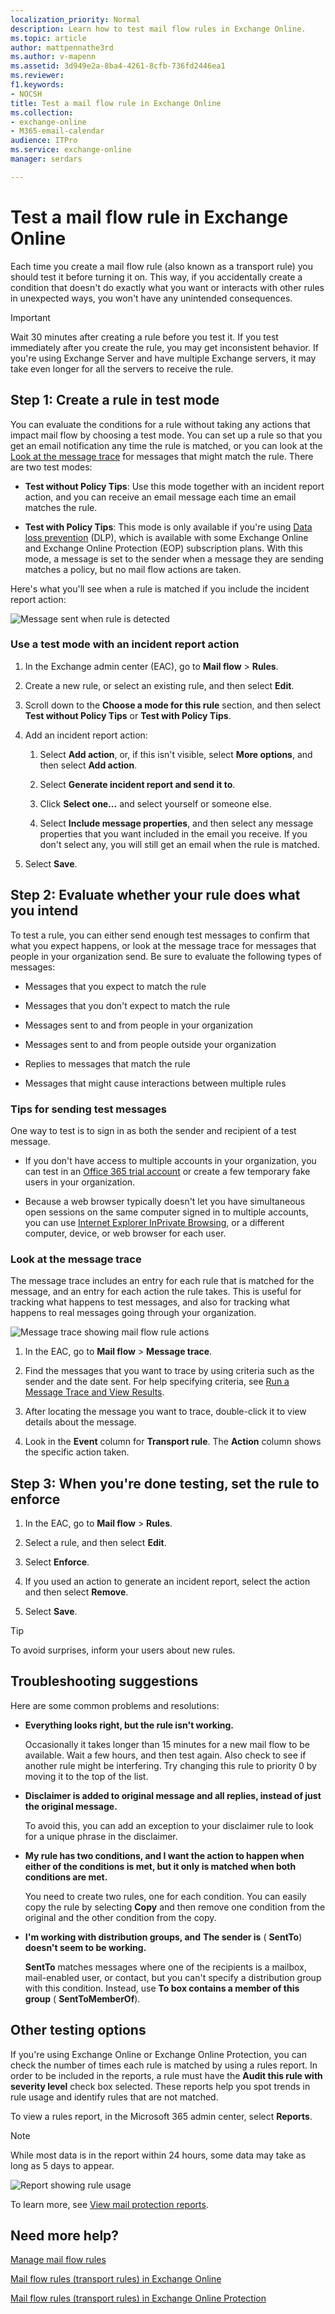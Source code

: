 ```yaml
---
localization_priority: Normal
description: Learn how to test mail flow rules in Exchange Online.
ms.topic: article
author: mattpennathe3rd
ms.author: v-mapenn
ms.assetid: 3d949e2a-8ba4-4261-8cfb-736fd2446ea1
ms.reviewer: 
f1.keywords:
- NOCSH
title: Test a mail flow rule in Exchange Online
ms.collection: 
- exchange-online
- M365-email-calendar
audience: ITPro
ms.service: exchange-online
manager: serdars

---
```


# Test a mail flow rule in Exchange Online

Each time you create a mail flow rule (also known as a transport rule) you should test it before turning it on. This way, if you accidentally create a condition that doesn't do exactly what you want or interacts with other rules in unexpected ways, you won't have any unintended consequences.

> [!IMPORTANT]
> Wait 30 minutes after creating a rule before you test it. If you test immediately after you create the rule, you may get inconsistent behavior. If you're using Exchange Server and have multiple Exchange servers, it may take even longer for all the servers to receive the rule.

## Step 1: Create a rule in test mode

You can evaluate the conditions for a rule without taking any actions that impact mail flow by choosing a test mode. You can set up a rule so that you get an email notification any time the rule is matched, or you can look at the [Look at the message trace](#look-at-the-message-trace) for messages that might match the rule. There are two test modes:

- **Test without Policy Tips**: Use this mode together with an incident report action, and you can receive an email message each time an email matches the rule.

- **Test with Policy Tips**: This mode is only available if you're using [Data loss prevention](../../security-and-compliance/data-loss-prevention/data-loss-prevention.md) (DLP), which is available with some Exchange Online and Exchange Online Protection (EOP) subscription plans. With this mode, a message is set to the sender when a message they are sending matches a policy, but no mail flow actions are taken.

Here's what you'll see when a rule is matched if you include the incident report action:

![Message sent when rule is detected](../../media/TA_EX_Rule_Detected.png)

### Use a test mode with an incident report action

1. In the Exchange admin center (EAC), go to **Mail flow** \> **Rules**.

2. Create a new rule, or select an existing rule, and then select **Edit**.

3. Scroll down to the **Choose a mode for this rule** section, and then select **Test without Policy Tips** or **Test with Policy Tips**.

4. Add an incident report action:

   1. Select **Add action**, or, if this isn't visible, select **More options**, and then select **Add action**.

   2. Select **Generate incident report and send it to**.

   3. Click **Select one...** and select yourself or someone else.

   4. Select **Include message properties**, and then select any message properties that you want included in the email you receive. If you don't select any, you will still get an email when the rule is matched.

5. Select **Save**.

## Step 2: Evaluate whether your rule does what you intend

To test a rule, you can either send enough test messages to confirm that what you expect happens, or look at the message trace for messages that people in your organization send. Be sure to evaluate the following types of messages:

- Messages that you expect to match the rule

- Messages that you don't expect to match the rule

- Messages sent to and from people in your organization

- Messages sent to and from people outside your organization

- Replies to messages that match the rule

- Messages that might cause interactions between multiple rules

### Tips for sending test messages

One way to test is to sign in as both the sender and recipient of a test message.

- If you don't have access to multiple accounts in your organization, you can test in an [Office 365 trial account](https://go.microsoft.com/fwlink/p/?LinkId=402791) or create a few temporary fake users in your organization.

- Because a web browser typically doesn't let you have simultaneous open sessions on the same computer signed in to multiple accounts, you can use [Internet Explorer InPrivate Browsing](https://go.microsoft.com/fwlink/p/?LinkId=402784), or a different computer, device, or web browser for each user.

### Look at the message trace

The message trace includes an entry for each rule that is matched for the message, and an entry for each action the rule takes. This is useful for tracking what happens to test messages, and also for tracking what happens to real messages going through your organization.

![Message trace showing mail flow rule actions](../../media/TA_EX_Rule_Trace.png)

1. In the EAC, go to **Mail flow** \> **Message trace**.

2. Find the messages that you want to trace by using criteria such as the sender and the date sent. For help specifying criteria, see [Run a Message Trace and View Results](../../monitoring/trace-an-email-message/run-a-message-trace-and-view-results.md).

3. After locating the message you want to trace, double-click it to view details about the message.

4. Look in the **Event** column for **Transport rule**. The **Action** column shows the specific action taken.

## Step 3: When you're done testing, set the rule to enforce

1. In the EAC, go to **Mail flow** \> **Rules**.

2. Select a rule, and then select **Edit**.

3. Select **Enforce**.

4. If you used an action to generate an incident report, select the action and then select **Remove**.

5. Select **Save**.

> [!TIP]
> To avoid surprises, inform your users about new rules.

## Troubleshooting suggestions

Here are some common problems and resolutions:

- **Everything looks right, but the rule isn't working.**

   Occasionally it takes longer than 15 minutes for a new mail flow to be available. Wait a few hours, and then test again. Also check to see if another rule might be interfering. Try changing this rule to priority 0 by moving it to the top of the list.

- **Disclaimer is added to original message and all replies, instead of just the original message.**

   To avoid this, you can add an exception to your disclaimer rule to look for a unique phrase in the disclaimer.

- **My rule has two conditions, and I want the action to happen when either of the conditions is met, but it only is matched when both conditions are met.**

   You need to create two rules, one for each condition. You can easily copy the rule by selecting **Copy** and then remove one condition from the original and the other condition from the copy.

- **I'm working with distribution groups, and** **The sender is** ( **SentTo**) **doesn't seem to be working.**

   **SentTo** matches messages where one of the recipients is a mailbox, mail-enabled user, or contact, but you can't specify a distribution group with this condition. Instead, use **To box contains a member of this group** ( **SentToMemberOf**).

## Other testing options

If you're using Exchange Online or Exchange Online Protection, you can check the number of times each rule is matched by using a rules report. In order to be included in the reports, a rule must have the **Audit this rule with severity level** check box selected. These reports help you spot trends in rule usage and identify rules that are not matched.

To view a rules report, in the Microsoft 365 admin center, select **Reports**.

> [!NOTE]
> While most data is in the report within 24 hours, some data may take as long as 5 days to appear.

![Report showing rule usage](../../media/TA_EX_RuleReport.png)

To learn more, see [View mail protection reports](https://go.microsoft.com/fwlink/p/?LinkId=402958).

## Need more help?

[Manage mail flow rules](manage-mail-flow-rules.md)

[Mail flow rules (transport rules) in Exchange Online](mail-flow-rules.md)

[Mail flow rules (transport rules) in Exchange Online Protection](https://docs.microsoft.com/microsoft-365/security/office-365-security/mail-flow-rules-transport-rules-0)
